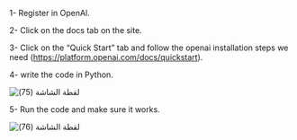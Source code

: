 1- Register in OpenAl.

2- Click on the docs tab on the site.

3- Click on the “Quick Start” tab and follow the openai installation steps we need (https://platform.openai.com/docs/quickstart).

4- write the code in Python.

![‏‏لقطة الشاشة (75)](https://github.com/user-attachments/assets/a2871b1e-1443-4da6-b049-75c0f27b43f8)


5- Run the code and make sure it works.

![‏‏لقطة الشاشة (76)](https://github.com/user-attachments/assets/ef2b9007-fb3f-4166-bc30-e7b2252eca32)
